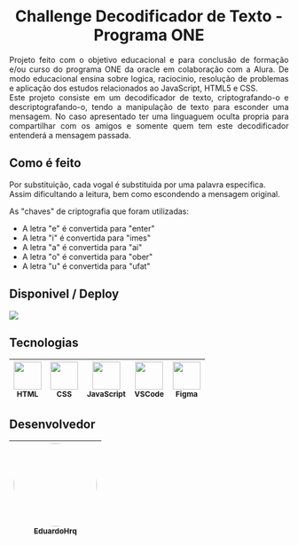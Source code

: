 <h1 align="center">
 Challenge Decodificador de Texto - Programa ONE
 </h1>

<div align="justify">

  Projeto feito com o objetivo educacional e para conclusão de formação e/ou curso do programa ONE da oracle em colaboração com a Alura. De modo educacional ensina sobre logica, raciocinio, resolução de problemas e aplicação dos estudos relacionados ao JavaScript, HTML5 e CSS. <br>
  Este projeto consiste em um decodificador de texto, criptografando-o e descriptografando-o, tendo a manipulação de texto para esconder uma mensagem. No caso apresentado ter uma linguaguem oculta propria para compartilhar com os amigos e somente quem tem este decodificador entenderá a mensagem passada.

</div>

## Como é feito

Por substituição, cada vogal é substituida por uma palavra especifica. Assim dificultando a leitura, bem como escondendo a mensagem original.

As "chaves" de criptografia que foram utilizadas:
- A letra "e" é convertida para "enter"
- A letra "i" é convertida para "imes"
- A letra "a" é convertida para "ai"
- A letra "o" é convertida para "ober"
- A letra "u" é convertida para "ufat"

## Disponivel / Deploy

<a href="https://eduardohrq.github.io/challenge-Decodificador-de-Texto---Programa-ONE/" target="_blank">
  <img src="https://img.shields.io/badge/GITHUB--PAGES-Pagina__para__acessar_↗️-gray?style=for-the-badge&logo=github" />
</a>

## Tecnologias

<img src="https://skillicons.dev/icons?i=html" width="50" /> <br> <sub>HTML</sub> | <img src="https://skillicons.dev/icons?i=css" width="50" /> <br> <sub>CSS</sub> | <img src="https://skillicons.dev/icons?i=js" width="50" /> <br> <sub>JavaScript</sub> | <img src="https://skillicons.dev/icons?i=vscode" width="50" /> <br> <sub>VSCode</sub> | <img src="https://skillicons.dev/icons?i=figma" width="50" /> <br> <sub>Figma</sub>
| :---: | :---: | :---: | :---: | :---: 

## Desenvolvedor
| [<img src="https://avatars.githubusercontent.com/u/57080830?v=4" style="border-radius: 100%" width="150" /> <br> <sub>EduardoHrq</sub>](https://github.com/Eduardohrq) | 
| :---: |
